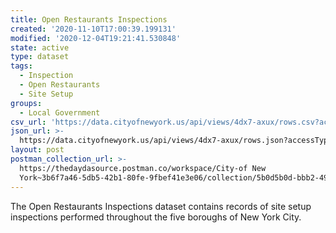 ```yaml
---
title: Open Restaurants Inspections
created: '2020-11-10T17:00:39.199131'
modified: '2020-12-04T19:21:41.530848'
state: active
type: dataset
tags:
  - Inspection
  - Open Restaurants
  - Site Setup
groups:
  - Local Government
csv_url: 'https://data.cityofnewyork.us/api/views/4dx7-axux/rows.csv?accessType=DOWNLOAD'
json_url: >-
  https://data.cityofnewyork.us/api/views/4dx7-axux/rows.json?accessType=DOWNLOAD
layout: post
postman_collection_url: >-
  https://thedaydasource.postman.co/workspace/City-of New
  York~3b6f7a46-5db5-42b1-80fe-9fbef41e3e06/collection/5b0d5b0d-bbb2-4993-925f-05129319e776
---
```

The Open Restaurants Inspections dataset contains records of site setup inspections performed throughout the five boroughs of New York City.
